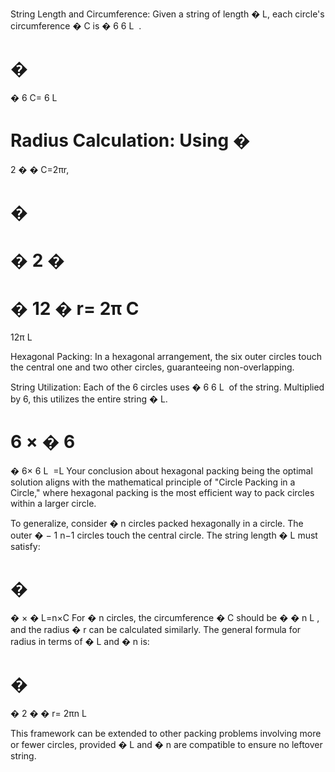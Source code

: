 String Length and Circumference: Given a string of length 
�
L, each circle's circumference 
�
C is 
�
6
6
L
​
 .

�
=
�
6
C= 
6
L
​
 
Radius Calculation: Using 
�
=
2
�
�
C=2πr,

�
=
�
2
�
=
�
12
�
r= 
2π
C
​
 = 
12π
L
​
 
Hexagonal Packing: In a hexagonal arrangement, the six outer circles touch the central one and two other circles, guaranteeing non-overlapping.

String Utilization: Each of the 6 circles uses 
�
6
6
L
​
  of the string. Multiplied by 6, this utilizes the entire string 
�
L.

6
×
�
6
=
�
6× 
6
L
​
 =L
Your conclusion about hexagonal packing being the optimal solution aligns with the mathematical principle of "Circle Packing in a Circle," where hexagonal packing is the most efficient way to pack circles within a larger circle.

To generalize, consider 
�
n circles packed hexagonally in a circle. The outer 
�
−
1
n−1 circles touch the central circle. The string length 
�
L must satisfy:

�
=
�
×
�
L=n×C
For 
�
n circles, the circumference 
�
C should be 
�
�
n
L
​
 , and the radius 
�
r can be calculated similarly. The general formula for radius in terms of 
�
L and 
�
n is:

�
=
�
2
�
�
r= 
2πn
L
​
 
This framework can be extended to other packing problems involving more or fewer circles, provided 
�
L and 
�
n are compatible to ensure no leftover string.




